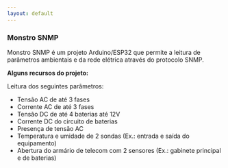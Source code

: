 ```yaml
---
layout: default
---
```

### Monstro SNMP
Monstro SNMP é um projeto Arduino/ESP32 que permite a leitura de parâmetros ambientais e da rede elétrica através do protocolo SNMP.


**Alguns recursos do projeto:**

Leitura dos seguintes parâmetros:
- Tensão AC de até 3 fases
- Corrente AC de até 3 fases
- Tensão DC de até 4 baterias até 12V
- Corrente DC do circuito de baterias
- Presença de tensão AC
- Temperatura e umidade de 2 sondas (Ex.: entrada e saída do equipamento)
- Abertura do armário de telecom com 2 sensores (Ex.: gabinete principal e de baterias)